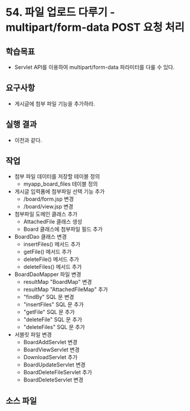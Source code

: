 # 54. 파일 업로드 다루기 - multipart/form-data POST 요청 처리

## 학습목표

- Servlet API를 이용하여 multipart/form-data 파라미터를 다룰 수 있다.

## 요구사항

- 게시글에 첨부 파일 기능을 추가하라.

## 실행 결과

- 이전과 같다.

## 작업

- 첨부 파일 데이터를 저장할 테이블 정의
  - myapp_board_files 테이블 정의
- 게시글 입력폼에 첨부파일 선택 기능 추가
  - /board/form.jsp 변경
  - /board/view.jsp 변경
- 첨부파일 도메인 클래스 추가
  - AttachedFile 클래스 생성
  - Board 클래스에 첨부파일 필드 추가
- BoardDao 클래스 변경
  - insertFiles() 메서드 추가
  - getFile() 메서드 추가
  - deleteFile() 메서드 추가
  - deleteFiles() 메서드 추가
- BoardDaoMapper 파일 변경
  - resultMap "BoardMap" 변경
  - resultMap "AttachedFileMap" 추가 
  - "findBy" SQL 문 변경
  - "insertFiles" SQL 문 추가
  - "getFile" SQL 문 추가
  - "deleteFile" SQL 문 추가
  - "deleteFiles" SQL 문 추가
- 서블릿 파일 변경 
  - BoardAddServlet 변경
  - BoardViewServlet 변경
  - DownloadServlet 추가
  - BoardUpdateServlet 변경
  - BoardDeleteFileServlet 추가
  - BoardDeleteServlet 변경
## 소스 파일

